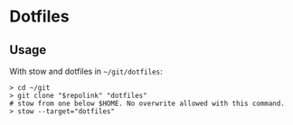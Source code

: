 # Dotfiles

## Usage

With stow and dotfiles in `~/git/dotfiles`:

```
> cd ~/git
> git clone "$repolink" "dotfiles"
# stow from one below $HOME. No overwrite allowed with this command.
> stow --target="dotfiles"
```
